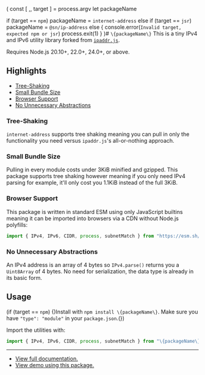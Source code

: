 \(
const [ ,, target ] = process.argv
let packageName

if (target == `npm`)
  packageName = `internet-address`
else if (target == `jsr`)
  packageName = `@sn/ip-address`
else {
  console.error(`Invalid target, expected npm or jsr`)
  process.exit(1)
}
\)# `\{packageName\}`
This is a tiny IPv4 and IPv6 utility library forked from [`ipaddr.js`](https://www.npmjs.com/package/ipaddr.js).

Requires Node.js 20.10+, 22.0+, 24.0+, or above.

## Highlights
- [Tree-Shaking](#tree-shaking)
- [Small Bundle Size](#small-bundle-size)
- [Browser Support](#browser-support)
- [No Unnecessary Abstractions](#no-unnecessary-abstractions)

### Tree-Shaking
`internet-address` supports tree shaking meaning you can pull in only the functionality you need versus `ipaddr.js`'s
all-or-nothing approach.

### Small Bundle Size
Pulling in every module costs under 3KiB minified and gzipped. This package supports tree shaking however meaning if you
only need IPv4 parsing for example, it'll only cost you 1.1KiB instead of the full 3KiB.

### Browser Support
This package is written in standard ESM using only JavaScript builtins meaning it can be imported into browsers via a
CDN without Node.js polyfills:
```js
import { IPv4, IPv6, CIDR, process, subnetMatch } from "https://esm.sh/internet-address"
```

### No Unnecessary Abstractions
An IPv4 address is an array of 4 bytes so `IPv4.parse()` returns you a `Uint8Array` of 4 bytes. No need for
serialization, the data type is already in its basic form.

## Usage
\(if (target == `npm`) {\)Install with `npm install \{packageName\}`. Make sure you have `"type": "module"` in your `package.json`.\(}\)

Import the utilities with:
```js
import { IPv4, IPv6, CIDR, process, subnetMatch } from "\{packageName\}"
```
---
- [View full documentation.](https://samualtnorman.github.io/internet-address/)
- [View demo using this package.](https://samualtnorman.github.io/ipv4-formatter/)
